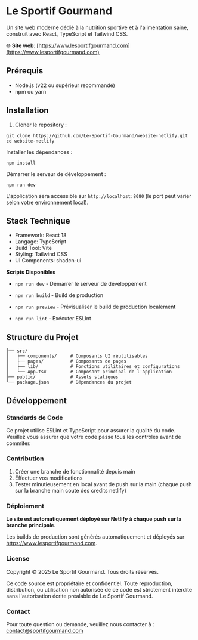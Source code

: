 # Le Sportif Gourmand

Un site web moderne dédié à la nutrition sportive et à l'alimentation saine, construit avec React, TypeScript et Tailwind CSS.

🌐 **Site web**: [https://www.lesportifgourmand.com](https://www.lesportifgourmand.com)

## Prérequis

- Node.js (v22 ou supérieur recommandé)
- npm ou yarn

## Installation

1. Cloner le repository :
```
git clone https://github.com/Le-Sportif-Gourmand/website-netlify.git
cd website-netlify
```

Installer les dépendances :

```
npm install
```

Démarrer le serveur de développement :

```
npm run dev
```

L'application sera accessible sur `http://localhost:8080` (le port peut varier selon votre environnement local).

## Stack Technique

- Framework: React 18
- Langage: TypeScript
- Build Tool: Vite
- Styling: Tailwind CSS
- UI Components: shadcn-ui

**Scripts Disponibles**

- `npm run dev` - Démarrer le serveur de développement

- `npm run build` - Build de production

- `npm run preview` - Prévisualiser le build de production localement

- `npm run lint` - Exécuter ESLint

## Structure du Projet

```
├── src/
│   ├── components/     # Composants UI réutilisables
│   ├── pages/          # Composants de pages
│   ├── lib/            # Fonctions utilitaires et configurations
│   └── App.tsx         # Composant principal de l'application
├── public/             # Assets statiques
└── package.json        # Dépendances du projet
```

## Développement

### Standards de Code

Ce projet utilise ESLint et TypeScript pour assurer la qualité du code. Veuillez vous assurer que votre code passe tous les contrôles avant de commiter.

### Contribution

1. Créer une branche de fonctionnalité depuis main
2. Effectuer vos modifications
3. Tester minutieusement en local avant de push sur la main (chaque push sur la branche main coute des credits netlify)

### Déploiement

**Le site est automatiquement déployé sur Netlify à chaque push sur la branche principale.**

Les builds de production sont générés automatiquement et déployés sur https://www.lesportifgourmand.com.

### License

Copyright © 2025 Le Sportif Gourmand. Tous droits réservés.

Ce code source est propriétaire et confidentiel. Toute reproduction, distribution, ou utilisation non autorisée de ce code est strictement interdite sans l'autorisation écrite préalable de Le Sportif Gourmand.

### Contact

Pour toute question ou demande, veuillez nous contacter à : contact@sportifgourmand.com